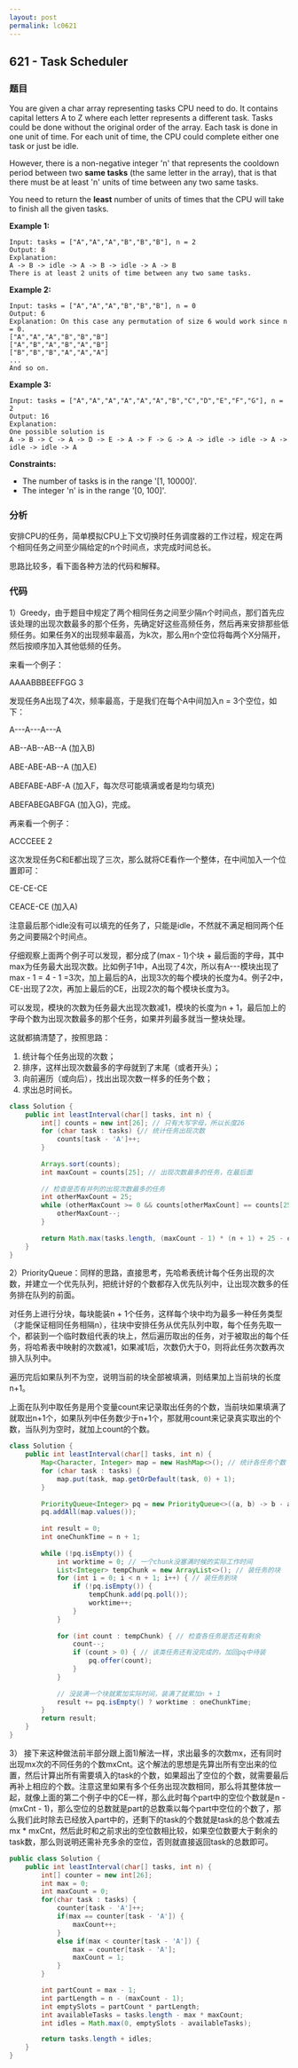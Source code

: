 ```yaml
---
layout: post
permalink: lc0621
---
```


## 621 - Task Scheduler

### 题目

You are given a char array representing tasks CPU need to do. It contains capital letters A to Z where each letter represents a different task. Tasks could be done without the original order of the array. Each task is done in one unit of time. For each unit of time, the CPU could complete either one task or just be idle.

However, there is a non-negative integer 'n' that represents the cooldown period between two **same tasks** \(the same letter in the array\), that is that there must be at least 'n' units of time between any two same tasks.

You need to return the **least** number of units of times that the CPU will take to finish all the given tasks.

**Example 1:**

```text
Input: tasks = ["A","A","A","B","B","B"], n = 2
Output: 8
Explanation: 
A -> B -> idle -> A -> B -> idle -> A -> B
There is at least 2 units of time between any two same tasks.
```

**Example 2:**

```text
Input: tasks = ["A","A","A","B","B","B"], n = 0
Output: 6
Explanation: On this case any permutation of size 6 would work since n = 0.
["A","A","A","B","B","B"]
["A","B","A","B","A","B"]
["B","B","B","A","A","A"]
...
And so on.
```

**Example 3:**

```text
Input: tasks = ["A","A","A","A","A","A","B","C","D","E","F","G"], n = 2
Output: 16
Explanation: 
One possible solution is
A -> B -> C -> A -> D -> E -> A -> F -> G -> A -> idle -> idle -> A -> idle -> idle -> A
```

**Constraints:**

* The number of tasks is in the range '[1, 10000]'.
* The integer 'n' is in the range '[0, 100]'.

### 分析

安排CPU的任务，简单模拟CPU上下文切换时任务调度器的工作过程，规定在两个相同任务之间至少隔给定的n个时间点，求完成时间总长。

思路比较多，看下面各种方法的代码和解释。

### 代码

1）Greedy，由于题目中规定了两个相同任务之间至少隔n个时间点，那们首先应该处理的出现次数最多的那个任务，先确定好这些高频任务，然后再来安排那些低频任务。如果任务X的出现频率最高，为k次，那么用n个空位将每两个X分隔开，然后按顺序加入其他低频的任务。

来看一个例子：

AAAABBBEEFFGG 3

发现任务A出现了4次，频率最高，于是我们在每个A中间加入n = 3个空位，如下：

A---A---A---A

AB--AB--AB--A \(加入B\)

ABE-ABE-AB--A \(加入E\)

ABEFABE-ABF-A \(加入F，每次尽可能填满或者是均匀填充\)

ABEFABEGABFGA \(加入G\)，完成。



再来看一个例子：

ACCCEEE 2

这次发现任务C和E都出现了三次，那么就将CE看作一个整体，在中间加入一个位置即可：

CE-CE-CE

CEACE-CE \(加入A\)

注意最后那个idle没有可以填充的任务了，只能是idle，不然就不满足相同两个任务之间要隔2个时间点。

仔细观察上面两个例子可以发现，都分成了\(max - 1\)个块 + 最后面的字母，其中max为任务最大出现次数。比如例子1中，A出现了4次，所以有A---模块出现了max - 1 = 4 - 1 =3次，加上最后的A，出现3次的每个模块的长度为4。例子2中，CE-出现了2次，再加上最后的CE，出现2次的每个模块长度为3。

可以发现，模块的次数为任务最大出现次数减1，模块的长度为n + 1，最后加上的字母个数为出现次数最多的那个任务，如果并列最多就当一整块处理。

这就都搞清楚了，按照思路：

1. 统计每个任务出现的次数；
2. 排序，这样出现次数最多的字母就到了末尾（或者开头）；
3. 向前遍历（或向后），找出出现次数一样多的任务个数；
4. 求出总时间长。

```java
class Solution {
    public int leastInterval(char[] tasks, int n) {
        int[] counts = new int[26]; // 只有大写字母，所以长度26
        for (char task : tasks) {// 统计任务出现次数
            counts[task - 'A']++;
        }
        
        Arrays.sort(counts);
        int maxCount = counts[25]; // 出现次数最多的任务，在最后面
        
        // 检查是否有并列的出现次数最多的任务
        int otherMaxCount = 25;
        while (otherMaxCount >= 0 && counts[otherMaxCount] == counts[25]) {
            otherMaxCount--;
        }
        
        return Math.max(tasks.length, (maxCount - 1) * (n + 1) + 25 - otherMaxCount);
    }
}
```



2）PriorityQueue：同样的思路，直接思考，先哈希表统计每个任务出现的次数，并建立一个优先队列，把统计好的个数都存入优先队列中，让出现次数多的任务排在队列的前面。

对任务上进行分块，每块能装n + 1个任务，这样每个块中均为最多一种任务类型（才能保证相同任务相隔n），往块中安排任务从优先队列中取，每个任务先取一个，都装到一个临时数组代表的块上，然后遍历取出的任务，对于被取出的每个任务，将哈希表中映射的次数减1，如果减1后，次数仍大于0，则将此任务次数再次排入队列中。

遍历完后如果队列不为空，说明当前的块全部被填满，则结果加上当前块的长度n+1。

上面在队列中取任务是用个变量count来记录取出任务的个数，当前块如果填满了就取出n+1个，如果队列中任务数少于n+1个，那就用count来记录真实取出的个数，当队列为空时，就加上count的个数。

```java
class Solution {
    public int leastInterval(char[] tasks, int n) {
        Map<Character, Integer> map = new HashMap<>(); // 统计各任务个数
        for (char task : tasks) {
            map.put(task, map.getOrDefault(task, 0) + 1);
        }
        
        PriorityQueue<Integer> pq = new PriorityQueue<>((a, b) -> b - a); // 出现次数多，数字大的任务在前面
        pq.addAll(map.values());
        
        int result = 0;
        int oneChunkTime = n + 1;
        
        while (!pq.isEmpty()) {
            int worktime = 0; // 一个chunk没塞满时候的实际工作时间
            List<Integer> tempChunk = new ArrayList<>(); // 装任务的块
            for (int i = 0; i < n + 1; i++) { // 装任务到块
                if (!pq.isEmpty()) {
                    tempChunk.add(pq.poll());
                    worktime++;
                }
            }
            
            for (int count : tempChunk) { // 检查各任务是否还有剩余
                count--;
                if (count > 0) { // 该类任务还有没完成的，加回pq中待装
                    pq.offer(count);
                }
            }
            
            // 没装满一个块就累加实际时间，装满了就累加n + 1
            result += pq.isEmpty() ? worktime : oneChunkTime;
        }
        return result;
    }
}
```

3） 接下来这种做法前半部分跟上面1\)解法一样，求出最多的次数mx，还有同时出现mx次的不同任务的个数mxCnt。这个解法的思想是先算出所有空出来的位置，然后计算出所有需要填入的task的个数，如果超出了空位的个数，就需要最后再补上相应的个数。注意这里如果有多个任务出现次数相同，那么将其整体放一起，就像上面的第二个例子中的CE一样，那么此时每个part中的空位个数就是n - \(mxCnt - 1\)，那么空位的总数就是part的总数乘以每个part中空位的个数了，那么我们此时除去已经放入part中的，还剩下的task的个数就是task的总个数减去mx \* mxCnt，然后此时和之前求出的空位数相比较，如果空位数要大于剩余的task数，那么则说明还需补充多余的空位，否则就直接返回task的总数即可。

```java
public class Solution {
    public int leastInterval(char[] tasks, int n) {
        int[] counter = new int[26];
        int max = 0;
        int maxCount = 0;
        for(char task : tasks) {
            counter[task - 'A']++;
            if(max == counter[task - 'A']) {
                maxCount++;
            }
            else if(max < counter[task - 'A']) {
                max = counter[task - 'A'];
                maxCount = 1;
            }
        }

        int partCount = max - 1;
        int partLength = n - (maxCount - 1);
        int emptySlots = partCount * partLength;
        int availableTasks = tasks.length - max * maxCount;
        int idles = Math.max(0, emptySlots - availableTasks);

        return tasks.length + idles;
    }
}
```
